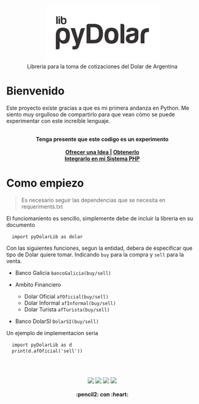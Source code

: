 
<p align="center">
<img src="https://raw.githubusercontent.com/gusgeek/pyDolar-lib/main/pyapp.png">
  <br>
  Libreria para la toma de cotizaciones del Dolar de Argentina
</p>

# Bienvenido

Este proyecto existe gracias a que es mi primera andanza en Python. Me siento muy orgulloso de compartirlo para que vean cómo se puede experimentar con este increíble lenguaje.
<br><br>
  <p align="center">
  <strong>Tenga presente que este codigo es un experimento</strong>
  <br><br>
    <strong>
      <a href="https://github.com/gusgeek/pyDolar-lib/issues/new"> Ofrecer una Idea </a> | 
      <a href="https://github.com/gusgeek/pyDolar-lib/releases/latest"> Obtenerlo </a>
      <br>
      <a href="https://github.com/gusgeek/phpDolar"> Integrarlo en mi Sistema PHP </a>
    </strong>
  </p>

# Como empiezo
> Es necesario seguir las dependencias que se necesita en requeriments.txt

El funciomaniento es sencillo, simplemente debe de incluir la libreria en su documento

```
  import pyDolarLib as dolar 
```
Con las siguientes funciones, segun la entidad, debera de especificar que tipo de Dolar quiere tomar. Indicando ```buy``` para la compra y ```sell``` para la venta.



* Banco Galicia ```bancoGalicia(buy/sell)```

* Ambito Financiero
  * Dolar Oficial ```afOficial(buy/sell)```
  * Dolar Informal ```afInformal(buy/sell)```
  * Dolar Turista ```afTurista(buy/sell)```
  
* Banco DolarSI ```DolarSI(buy/sell)```

Un ejemplo de implementacion seria
```
  import pyDolarLib as d
  print(d.afOficial('sell'))
```
<br><br>
<p align="center">
    <img src="https://img.shields.io/github/downloads/gusgeek/pyDolar-lib/total">  
    <img src="https://img.shields.io/github/v/release/gusgeek/pyDolar-lib">  
    <img src="https://img.shields.io/github/release-date/gusgeek/pyDolar-lib">  
    <img src="https://img.shields.io/github/languages/code-size/gusgeek/pyDolar-lib">
  <br><br>
  <strong>:pencil2: con :heart:</strong>
</p>
